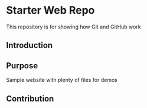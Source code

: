 # Starter Web Repo

This repository is for showing how Git and GitHub work

## Introduction 

## Purpose

Sample website with plenty of files for demos

## Contribution
